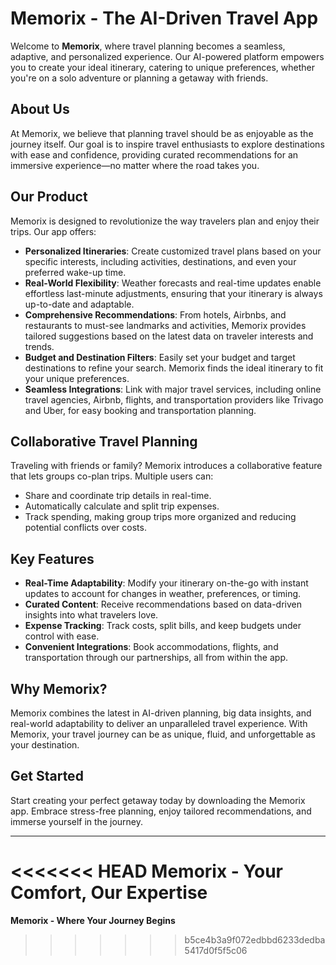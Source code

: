 # Memorix - The AI-Driven Travel App

Welcome to **Memorix**, where travel planning becomes a seamless, adaptive, and personalized experience. Our AI-powered platform empowers you to create your ideal itinerary, catering to unique preferences, whether you're on a solo adventure or planning a getaway with friends.

## About Us
At Memorix, we believe that planning travel should be as enjoyable as the journey itself. Our goal is to inspire travel enthusiasts to explore destinations with ease and confidence, providing curated recommendations for an immersive experience—no matter where the road takes you. 

## Our Product
Memorix is designed to revolutionize the way travelers plan and enjoy their trips. Our app offers:

- **Personalized Itineraries**: Create customized travel plans based on your specific interests, including activities, destinations, and even your preferred wake-up time.
- **Real-World Flexibility**: Weather forecasts and real-time updates enable effortless last-minute adjustments, ensuring that your itinerary is always up-to-date and adaptable.
- **Comprehensive Recommendations**: From hotels, Airbnbs, and restaurants to must-see landmarks and activities, Memorix provides tailored suggestions based on the latest data on traveler interests and trends.
- **Budget and Destination Filters**: Easily set your budget and target destinations to refine your search. Memorix finds the ideal itinerary to fit your unique preferences.
- **Seamless Integrations**: Link with major travel services, including online travel agencies, Airbnb, flights, and transportation providers like Trivago and Uber, for easy booking and transportation planning.

## Collaborative Travel Planning
Traveling with friends or family? Memorix introduces a collaborative feature that lets groups co-plan trips. Multiple users can:
- Share and coordinate trip details in real-time.
- Automatically calculate and split trip expenses.
- Track spending, making group trips more organized and reducing potential conflicts over costs.

## Key Features
- **Real-Time Adaptability**: Modify your itinerary on-the-go with instant updates to account for changes in weather, preferences, or timing.
- **Curated Content**: Receive recommendations based on data-driven insights into what travelers love.
- **Expense Tracking**: Track costs, split bills, and keep budgets under control with ease.
- **Convenient Integrations**: Book accommodations, flights, and transportation through our partnerships, all from within the app.

## Why Memorix?
Memorix combines the latest in AI-driven planning, big data insights, and real-world adaptability to deliver an unparalleled travel experience. With Memorix, your travel journey can be as unique, fluid, and unforgettable as your destination.

## Get Started
Start creating your perfect getaway today by downloading the Memorix app. Embrace stress-free planning, enjoy tailored recommendations, and immerse yourself in the journey.

---

<<<<<<< HEAD
**Memorix - Your Comfort, Our Expertise**
=======
**Memorix - Where Your Journey Begins**
>>>>>>> b5ce4b3a9f072edbbd6233dedba5417d0f5f5c06

